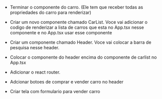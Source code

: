 - Terminar o componente do carro. (Ele tem que receber todas as propriedades do carro para renderizar)

- Criar um novo componente chamado CarList. Voce vai adicionar o codigo de renderizar a lista de carros que esta no App.tsx nesse componente e no App.tsx usar esse componente

- Criar um componente chamado Header. Voce vai colocar a barra de pesquisa nesse header.

- Colocar o componente do header encima do componente de carlist no App.tsx

- Adicionar o react router.

- Adcionar botoes de comprar e vender carro no header

- Criar tela com formulario para vender carro 